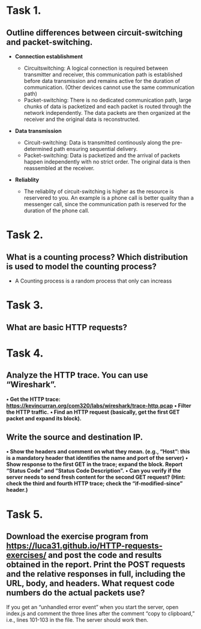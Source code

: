 # Task 1. 
## Outline differences between circuit-switching and packet-switching.
* **Connection establishment**
    - Circuitswitching: A logical connection is required between transmitter and receiver, this communication path is established before data transmission and remains active for the duration of communication. (Other devices cannot use the same communication path)
    - Packet-switching: There is no dedicated communication path, large chunks of data is packetized and each packet is routed through the network independently. The data packets are then organized at the receiver and the original data is reconstructed.

* **Data transmission**
    - Circuit-switching: Data is transmitted continously along the pre-determined path ensuring sequential delivery.
    - Packet-switching: Data is packetized and the arrival of packets happen independently with no strict order. The original data is then reassembled at the receiver.


* **Reliablity**
    - The reliablity of circuit-switching is higher as the resource is reservered to you. An example is a phone call is better quality than a messenger call, since the communication path is reserved for the duration of the phone call.   

# Task 2. 
## What is a counting process? Which distribution is used to model the counting process? 
- A Counting process is a random process that only can increass


# Task 3.
## What are basic HTTP requests?


# Task 4.
## Analyze the HTTP trace. You can use “Wireshark”.
**• Get the HTTP trace: https://kevincurran.org/com320/labs/wireshark/trace-http.pcap** 
**• Filter the HTTP traffic.**
**• Find an HTTP request (basically, get the first GET packet and expand its block).**
## Write the source and destination IP.
**• Show the headers and comment on what they mean. (e.g., “Host”: this is a mandatory header that identifies the name and port of the server)**
**• Show response to the first GET in the trace; expand the block. Report “Status Code” and “Status Code Description”.**
**• Can you verify if the server needs to send fresh content for the second GET request? (Hint: check the third and fourth HTTP trace; check the “if-modified-since” header.)**

# Task 5.
## Download the exercise program from https://luca31.github.io/HTTP-requests-exercises/ and post the code and results obtained in the report. Print the POST requests and the relative responses in full, including the URL, body, and headers. What request code numbers do the actual packets use?
If you get an “unhandled error event” when you start the server, open index.js and
comment the three lines after the comment “copy to clipboard,” i.e., lines 101-103 in the
file. The server should work then.